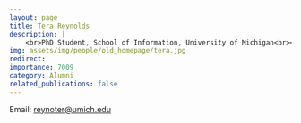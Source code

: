 ```yaml
---
layout: page
title: Tera Reynolds
description: |
    <br>PhD Student, School of Information, University of Michigan<br><span style='color:blue'>PhD Student at University of California, Irvine</span>
img: assets/img/people/old_homepage/tera.jpg
redirect: 
importance: 7009
category: Alumni
related_publications: false
---
```

Email: [reynoter@umich.edu](mailto:reynoter@umich.edu)
